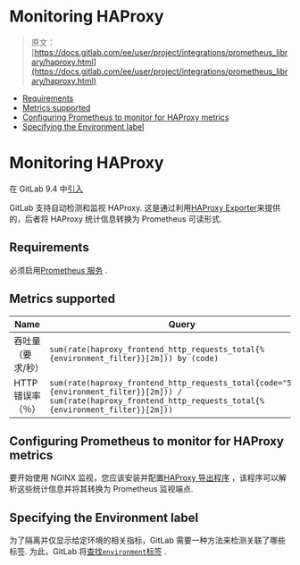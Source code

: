 # Monitoring HAProxy

> 原文：[https://docs.gitlab.com/ee/user/project/integrations/prometheus_library/haproxy.html](https://docs.gitlab.com/ee/user/project/integrations/prometheus_library/haproxy.html)

*   [Requirements](#requirements)
*   [Metrics supported](#metrics-supported)
*   [Configuring Prometheus to monitor for HAProxy metrics](#configuring-prometheus-to-monitor-for-haproxy-metrics)
*   [Specifying the Environment label](#specifying-the-environment-label)

# Monitoring HAProxy[](#monitoring-haproxy "Permalink")

在 GitLab 9.4 中[引入](https://gitlab.com/gitlab-org/gitlab-foss/-/merge_requests/12621)

GitLab 支持自动检测和监视 HAProxy. 这是通过利用[HAProxy Exporter](https://github.com/prometheus/haproxy_exporter)来提供的，后者将 HAProxy 统计信息转换为 Prometheus 可读形式.

## Requirements[](#requirements "Permalink")

必须启用[Prometheus 服务](../prometheus.html) .

## Metrics supported[](#metrics-supported "Permalink")

| Name | Query |
| --- | --- |
| 吞吐量（要求/秒） | `sum(rate(haproxy_frontend_http_requests_total{%{environment_filter}}[2m])) by (code)` |
| HTTP 错误率（％） | `sum(rate(haproxy_frontend_http_requests_total{code="5xx",%{environment_filter}}[2m])) / sum(rate(haproxy_frontend_http_requests_total{%{environment_filter}}[2m]))` |

## Configuring Prometheus to monitor for HAProxy metrics[](#configuring-prometheus-to-monitor-for-haproxy-metrics "Permalink")

要开始使用 NGINX 监视，您应该安装并配置[HAProxy 导出程序](https://github.com/prometheus/haproxy_exporter) ，该程序可以解析这些统计信息并将其转换为 Prometheus 监视端点.

## Specifying the Environment label[](#specifying-the-environment-label "Permalink")

为了隔离并仅显示给定环境的相关指标，GitLab 需要一种方法来检测关联了哪些标签. 为此，GitLab 将[查找`environment`标签](index.html#identifying-environments) .